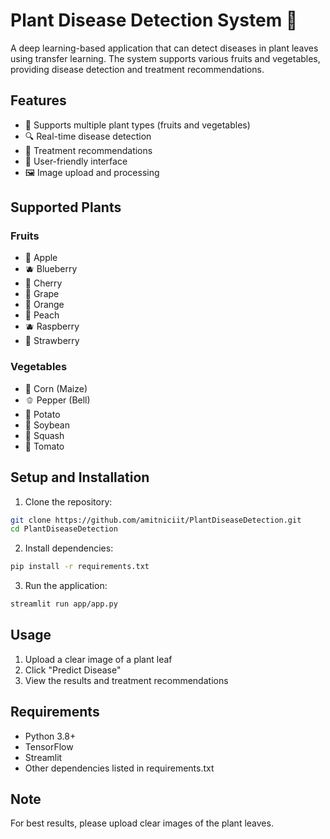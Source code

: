 # Plant Disease Detection System 🌿

A deep learning-based application that can detect diseases in plant leaves using transfer learning. The system supports various fruits and vegetables, providing disease detection and treatment recommendations.

## Features

- 🌱 Supports multiple plant types (fruits and vegetables)
- 🔍 Real-time disease detection
- 💊 Treatment recommendations
- 📱 User-friendly interface
- 🖼️ Image upload and processing

## Supported Plants

### Fruits

- 🍎 Apple
- 🫐 Blueberry
- 🍒 Cherry
- 🍇 Grape
- 🍊 Orange
- 🍑 Peach
- 🫐 Raspberry
- 🍓 Strawberry

### Vegetables

- 🌽 Corn (Maize)
- 🫑 Pepper (Bell)
- 🥔 Potato
- 🫘 Soybean
- 🎃 Squash
- 🍅 Tomato

## Setup and Installation

1. Clone the repository:

```bash
git clone https://github.com/amitniciit/PlantDiseaseDetection.git
cd PlantDiseaseDetection
```

2. Install dependencies:

```bash
pip install -r requirements.txt
```

3. Run the application:

```bash
streamlit run app/app.py
```

## Usage

1. Upload a clear image of a plant leaf
2. Click "Predict Disease"
3. View the results and treatment recommendations

## Requirements

- Python 3.8+
- TensorFlow
- Streamlit
- Other dependencies listed in requirements.txt

## Note

For best results, please upload clear images of the plant leaves.
